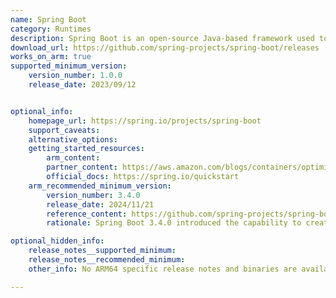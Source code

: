 ```yaml
---
name: Spring Boot
category: Runtimes
description: Spring Boot is an open-source Java-based framework used to create standalone, production-grade Spring-based applications with minimal setup and configuration.
download_url: https://github.com/spring-projects/spring-boot/releases
works_on_arm: true
supported_minimum_version:
    version_number: 1.0.0
    release_date: 2023/09/12


optional_info:
    homepage_url: https://spring.io/projects/spring-boot
    support_caveats:
    alternative_options:
    getting_started_resources:
        arm_content:
        partner_content: https://aws.amazon.com/blogs/containers/optimize-your-spring-boot-application-for-aws-fargate/
        official_docs: https://spring.io/quickstart
    arm_recommended_minimum_version:
        version_number: 3.4.0
        release_date: 2024/11/21
        reference_content: https://github.com/spring-projects/spring-boot/wiki/Spring-Boot-3.4-Release-Notes
        rationale: Spring Boot 3.4.0 introduced the capability to create multi-architecture OCI images, facilitating deployments across different platforms, including ARM architectures.

optional_hidden_info:
    release_notes__supported_minimum:
    release_notes__recommended_minimum:
    other_info: No ARM64 specific release notes and binaries are available. Installation and testing is done using released source code tar.

---
```

